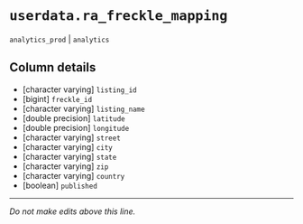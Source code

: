 # `userdata.ra_freckle_mapping`
`analytics_prod` | `analytics`

## Column details
* [character varying] `listing_id`
* [bigint]    `freckle_id`
* [character varying] `listing_name`
* [double precision] `latitude`
* [double precision] `longitude`
* [character varying] `street`
* [character varying] `city`
* [character varying] `state`
* [character varying] `zip`
* [character varying] `country`
* [boolean]   `published`

-------------------------------------------------------------------------------
*Do not make edits above this line.*
